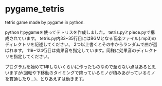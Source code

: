 # pygame_tetris
tetris game made by pygame in python.

pythonとpygameを使ってテトリスを作成しました。
tetris.pyとpiece.pyで構成されています。
tetris.py内33\~35行目にはBGMとなる音楽ファイル(.mp3)のディレクトリを記述してください。
2つ以上書くとその中からランダムで曲が選ばれます。
119\~124行目は効果音を指定しています。同様に効果音のディレクトリを指定してください。

プログラムを始めて1年しないくらいに作ったものなので至らない点はあると思いますが(回転や下移動のタイミングで降っているミノが積みあがっているミノを貫通したり...)、とりあえずは動きます。
